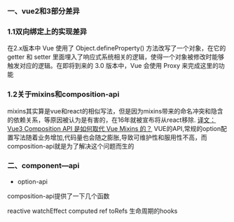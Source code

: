 ### 一、vue2和3部分差异
### 1.1双向绑定上的实现差异
在2.x版本中 Vue 使用了 Object.defineProperty() 方法改写了一个对象，在它的 getter 和 setter 里面埋入了响应式系统相关的逻辑，使得一个对象被修改时能够触发对应的逻辑。在即将到来的 3.0 版本中，Vue 会使用 Proxy 来完成这里的功能
### 1.2关于mixins和composition-api
mixins其实算是vue和react的相似写法，但是因为mixins带来的命名冲突和隐含的依赖关系，等原因被认为是有害的，在16年就被宣布将从react移除.
[译文：Vue3 Composition API 是如何取代 Vue Mixins 的？](http://caibaojian.com/vue3-composition-api.html)
VUE的API,常规的option配置写法随着业务增加,代码量也会随之膨胀,导致可维护性和服用性不高，而composition-api就是为了解决这个问题而生的

###  二、component—api

* option-api


composition-api提供了一下几个函数

reactive
watchEffect
computed
ref
toRefs
生命周期的hooks

